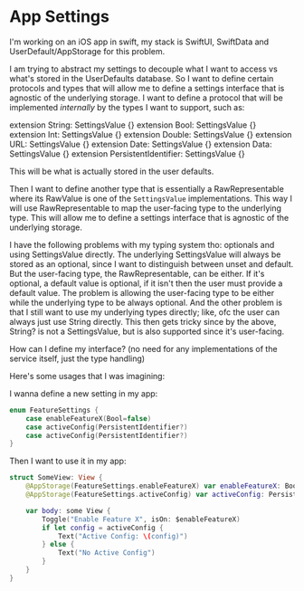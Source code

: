 # App Settings

I'm working on an iOS app in swift, my stack is SwiftUI, SwiftData and UserDefault/AppStorage for this problem.

I am trying to abstract my settings to decouple what I want to access vs what's stored in the UserDefaults database. So I want to define certain protocols and types that will allow me to define a settings interface that is agnostic of the underlying storage.
I want to define a protocol that will be implemented *internally* by the types I want to support, such as:

extension String: SettingsValue {}
extension Bool: SettingsValue {}
extension Int: SettingsValue {}
extension Double: SettingsValue {}
extension URL: SettingsValue {}
extension Date: SettingsValue {}
extension Data: SettingsValue {}
extension PersistentIdentifier: SettingsValue {}

This will be what is actually stored in the user defaults.

Then I want to define another type that is essentially a RawRepresentable where its RawValue is one of the `SettingsValue` implementations.
This way I will use RawRepresentable to map the user-facing type to the underlying type. This will allow me to define a settings interface that is agnostic of the underlying storage.

I have the following problems with my typing system tho: optionals and using SettingsValue directly.
The underlying SettingsValue will always be stored as an optional, since I want to distinguish between unset and default.
But the user-facing type, the RawRepresentable, can be either. If it's optional, a default value is optional, if it isn't then the user must provide a default value.
The problem is allowing the user-facing type to be either while the underlying type to be always optional.
And the other problem is that I still want to use my underlying types directly; like, ofc the user can always just use String directly.
This then gets tricky since by the above, String? is not a SettingsValue, but is also supported since it's user-facing.

How can I define my interface? (no need for any implementations of the service itself, just the type handling)

Here's some usages that I was imagining:

I wanna define a new setting in my app:

```swift
enum FeatureSettings {
    case enableFeatureX(Bool=false)
    case activeConfig(PersistentIdentifier?)
    case activeConfig(PersistentIdentifier?)
}
```

Then I want to use it in my app:

```swift
struct SomeView: View {
    @AppStorage(FeatureSettings.enableFeatureX) var enableFeatureX: Bool
    @AppStorage(FeatureSettings.activeConfig) var activeConfig: PersistentIdentifier?

    var body: some View {
        Toggle("Enable Feature X", isOn: $enableFeatureX)
        if let config = activeConfig {
            Text("Active Config: \(config)")
        } else {
            Text("No Active Config")
        }
    }
}
